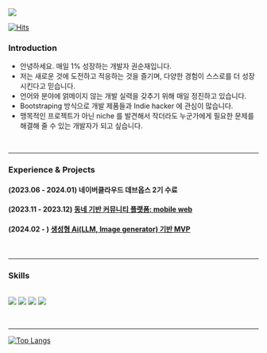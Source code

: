 <img src="https://capsule-render.vercel.app/api?type=waving&color=385440&height=200&section=header&text=Jason's%20Github&fontColor=4A815A" />

[![Hits](https://hits.seeyoufarm.com/api/count/incr/badge.svg?url=https%3A%2F%2Fgithub.com%2FJason-Kwonn&count_bg=%2379C83D&title_bg=%23555555&icon=github.svg&icon_color=%23E7E7E7&title=GITHUB&edge_flat=false)](https://hits.seeyoufarm.com)

<div align="left">
<!--     <img src="https://github-readme-stats.vercel.app/api?username=Jason-Kwonn&show_icons=true">-->


### Introduction
- 안녕하세요. 매일 1% 성장하는 개발자 권순재입니다.
- 저는 새로운 것에 도전하고 적응하는 것을 즐기며, 다양한 경험이 스스로를 더 성장 시킨다고 믿습니다.
- 언어와 분야에 얽메이지 않는 개발 실력을 갖추기 위해 매일 정진하고 있습니다.
- Bootstraping 방식으로 개발 제품들과 Indie hacker 에 관심이 많습니다.
- 맹목적인 프로젝트가 아닌 niche 를 발견해서 작더라도 누군가에게 필요한 문제를 해결해 줄 수 있는 개발자가 되고 싶습니다.

<br/><hr/>

### Experience & Projects
#### (2023.06 - 2024.01) 네이버클라우드 데브옵스 2기 수료
#### (2023.11 - 2023.12) <a href="https://github.com/Jason-Kwonn/nadeuli">동네 기반 커뮤니티 플랫폼: mobile web</a>
#### (2024.02 - ) <a href="">생성형 Ai(LLM, Image generator) 기반 MVP</a>

<br/><hr/>

### Skills
<br/>
<img src="https://img.shields.io/badge/Java-ED8B00?style=for-the-badge&logo=openjdk&logoColor=white"/>
<img src="https://img.shields.io/badge/JavaScript-F7DF1E?style=for-the-badge&logo=JavaScript&logoColor=white"/>
<img src="https://img.shields.io/badge/Spring-6DB33F?style=for-the-badge&logo=spring&logoColor=white"/>
<img src="https://img.shields.io/badge/React-20232A?style=for-the-badge&logo=react&logoColor=61DAFB"/>  

<br/><hr/>

<!-- ### Contact

<img src="https://img.shields.io/badge/Gmail-EA4335?style=for-the-badge&logo=gmail&logoColor=white"/>
<br/>
jasonproject628@gmail.com

<br/><hr/>
-->
[![Top Langs](https://github-readme-stats.vercel.app/api/top-langs/?username=Jason-Kwonn&layout=compact)](https://github.com/Jason-Kwonn/github-readme-stats)

</div>


